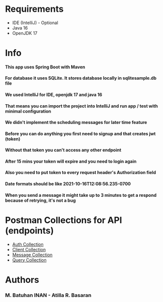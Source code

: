 # Requirements
* IDE (IntelliJ) - Optional
* Java 16
* OpenJDK 17

# Info

#### This app uses Spring Boot with Maven
#### For database it uses SQLite. It stores database locally in sqlitesample.db file

#### We used IntelliJ for IDE, openjdk 17 and java 16
#### That means you can import the project into IntelliJ and run app / test with minimal configuration

#### We didn't implement the scheduling messages for later time feature

#### Before you can do anything you first need to signup and that creates jwt (token)
#### Without that token you can't access any other endpoint 
#### After 15 mins your token will expire and you need to login again
#### Also you need to put token to every request header's Authorization field
#### Date formats should be like 2021-10-16T12:08:56.235-0700
#### When you send a message it might take up to 3 minutes to get a respond because of retrying, it's not a bug

# Postman Collections for API (endpoints)

* [Auth Collection](Collections/Auth.postman_collection.json)
* [Client Collection](Collections/Client.postman_collection.json)
* [Message Collection](Collections/Message.postman_collection.json)
* [Query Collection](Collections/Query.postman_collection.json)




# Authors
### M. Batuhan INAN - Atilla R. Basaran